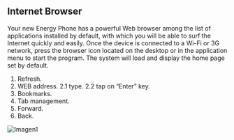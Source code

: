 ## Internet Browser
Your new Energy Phone has a powerful Web browser among the list of applications installed by default, 
with which you will be able to surf the Internet quickly and easily.
Once the device is connected to a Wi-Fi or 3G network, press the browser icon located 
on the desktop or in the application menu to start the program. The system will load and display the home page set by default.

1. Refresh.
2. WEB address. 2.1 type. 2.2 tap on “Enter” key.
3. Bookmarks.
4. Tab management. 
5. Forward.
6. Back.

![Imagen1](http://static.energysistem.com/images/manuals/39530/53708384daf5e.jpg)
